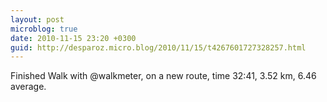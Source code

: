 ```yaml
---
layout: post
microblog: true
date: 2010-11-15 23:20 +0300
guid: http://desparoz.micro.blog/2010/11/15/t4267601727328257.html
---
```

Finished Walk with @walkmeter, on a new route, time 32:41, 3.52 km, 6.46 average.
